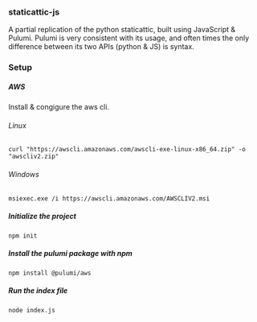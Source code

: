 ### staticattic-js
A partial replication of the python staticattic, built using JavaScript & Pulumi. Pulumi is very consistent with its usage, and often times the only difference between its two APIs (python & JS) is syntax.

### Setup
##### AWS
Install & congigure the aws cli.
###### Linux
```linux
curl "https://awscli.amazonaws.com/awscli-exe-linux-x86_64.zip" -o "awscliv2.zip"
```
###### Windows
```Windows
msiexec.exe /i https://awscli.amazonaws.com/AWSCLIV2.msi
```
##### Initialize the project
```Node
npm init
```
##### Install the pulumi package with npm
```Node
npm install @pulumi/aws
```
##### Run the index file
```Node
node index.js
```
